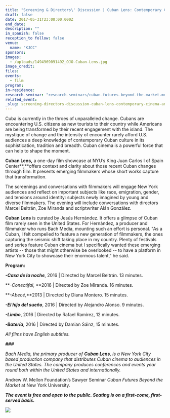 ```yaml
---
title: "Screening & Directors\' Discussion | Cuban Lens: Contemporary Cinema and Emerging Filmmakers"
draft: false
date: 2017-05-31T23:00:00.000Z
end_date:
description: ""
in_spanish: false
reception_to follow: false
venue:
  name: "KJCC"
sponsors:
images:
  - /uploads/1494969091492_OJO-Cuban-Lens.jpg
image_credit:
files:
events:
  - film
program:
in-residence:
research-seminar: "research-seminars/cuban-futures-beyond-the-market.md"
related_event:
_slug: screening-directors-discussion-cuban-lens-contemporary-cinema-and-emerging-filmmakers
---
```


Cuba is currently in the throes of unparalleled change. Cubans are encountering U.S. citizens as new tourists to their country while Americans are being transformed by their recent engagement with the island. The mystique of change and the intensity of encounter rarely afford U.S. audiences a deep knowledge of contemporary Cuban culture in its sophistication, tradition and breadth. Cuban cinema is a powerful force that can help to shape the moment.

**Cuban Lens,** a one-day film showcase at NYU’s King Juan Carlos I of Spain Center**,**offers context and clarity about those recent Cuban changes through film. It presents emerging filmmakers whose short works capture that transformation.

The screenings and conversations with filmmakers will engage New York audiences and reflect on important subjects like race, emigration, gender, and tensions around identity: subjects newly imagined by young and diverse filmmakers. The evening will include conversations with directors Marcel Beltrán, Zoe Miranda and scriptwriter Alán González.

**Cuban Lens** is curated by Jesús Hernández. It offers a glimpse of Cuban film rarely seen in the United States. For Hernández, a producer and filmmaker who runs Bach Media, mounting such an effort is personal. "As a Cuban, I felt compelled to feature a new generation of filmmakers, the ones capturing the seismic shift taking place in my country. Plenty of festivals and series feature Cuban cinema but I specifically wanted these emerging artists -- those that might otherwise be overlooked -- to have a platform in New York City to showcase their enormous talent," he said.

**Program:**

**_-Casa de la noche_**, 2016 | Directed by Marcel Beltrán. 13 minutes.

**_-Conectifai,_ **2016 | Directed by Zoe Miranda. 16 minutes.

**_-Abecé,_**2013 | Directed by Diana Montero. 15 minutes.

**_-El hijo del sueño_**, 2016 | Directed by Alejandro Alonso. 9 minutes.

**_-Limbo_**, 2016 | Directed by Rafael Ramírez, 12 minutes.

**_-Batería_**, 2016 | Directed by Damian Sáinz, 15 minutes.

_All film<a name="_GoBack"></a>s have English subtitles._

**###**

_Bach Media, the primary producer of **Cuban Lens**, is a New York City based production company that distributes Cuban cinema to audiences in the United States. The company produces conferences and events year round both within the United States and internationally._

Andrew W. Mellon Foundation’s Sawyer Seminar _Cuban Futures Beyond the Market_ at New York University.

**_The event is free and open to the public. Seating is on a first-come, first-served basis._**

![](/uploads/1494969315219_CubanLens_KeyArt_FACEBOOK.jpg)
